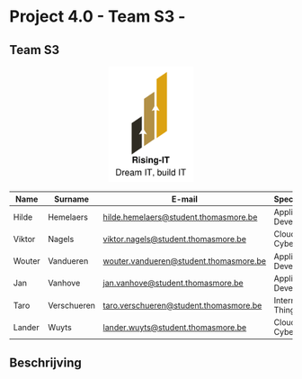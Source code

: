 # Project 4.0 - Team S3 - <onderwerp>

## Team S3
<p align="center">
    <img src="media/Rising-IT.jpg" width="30%" height="30%">
</p>

| Name | Surname | E-mail | Specialization |
| --- | --- | --- | --- |
| Hilde | Hemelaers | hilde.hemelaers@student.thomasmore.be | Application Development |
| Viktor | Nagels | viktor.nagels@student.thomasmore.be | Cloud & Cybersecurity |
| Wouter | Vandueren | wouter.vandueren@student.thomasmore.be | Application Development |
| Jan | Vanhove | jan.vanhove@student.thomasmore.be | Application Development |
| Taro | Verschueren | taro.verschueren@student.thomasmore.be | Internet of Things |
| Lander | Wuyts | lander.wuyts@student.thomasmore.be | Cloud & Cybersecurity |

## Beschrijving